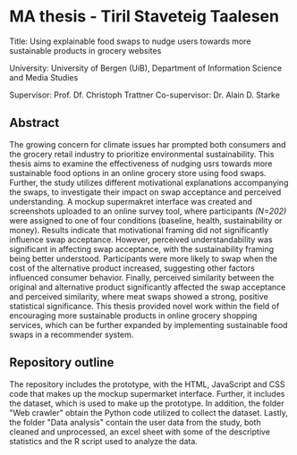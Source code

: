 # MA thesis - Tiril Staveteig Taalesen

Title: Using explainable food swaps to nudge users towards more sustainable products in grocery websites

University: University of Bergen (UiB), Department of Information Science and Media Studies

Supervisor: Prof. Df. Christoph Trattner 
Co-supervisor: Dr. Alain D. Starke


## Abstract
The growing concern for climate issues har prompted both consumers and the grocery retail industry to prioritize environmental sustainability. This thesis aims to examine the effectiveness of nudging usrs towards more sustainable food options in an online grocery store using food swaps. Further, the study utilizes different motivational explanations accompanying the swaps, to investigate their impact on swap acceptance and perceived understanding. A mockup supermakret interface was created and screenshots uploaded to an online survey tool, where participants *(N=202)* were assigned to one of four conditions (baseline, health, sustainability or money). Results indicate that motivational framing did not significantly influence swap acceptance. However, perceived understandability was significant in affecting swap acceptance, with the sustainability framing being better understood. Participants were more likely to swap when the cost of the alternative product increased, suggesting other factors influenced consumer behavior. Finally, perceived similarity between the original and alternative product significantly affected the swap acceptance and perceived similarity, where meat swaps showed a strong, positive statistical significance. This thesis provided novel work within the field of encouraging more sustainable products in online grocery shopping services, which can be further expanded by implementing sustainable food swaps in a recommender system. 


## Repository outline
The repository includes the prototype, with the HTML, JavaScript and CSS code that makes up the mockup supermarket interface. Further, it includes the dataset, which is used to make up the prototype. In addition, the folder "Web crawler" obtain the Python code utilized to collect the dataset. Lastly, the folder "Data analysis" contain the user data from the study, both cleaned and unprocessed, an excel sheet with some of the descriptive statistics and the R script used to analyze the data. 

